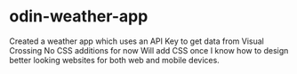 # odin-weather-app

Created a weather app which uses an API Key to get data from Visual Crossing
No CSS additions for now 
Will add CSS once I know how to design better looking websites for both web and mobile devices.